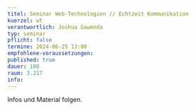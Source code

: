 ```yaml
---
titel: Seminar Web-Technologien // Echtzeit Kommunikation
kuerzel: wt
verantwortlich: Joshua Gawenda
typ: seminar
pflicht: false
termine: 2024-06-25 13:00
empfohlene-voraussetzungen: 
published: true
dauer: 180
raum: 3.217
info: 
---
```


Infos und Material folgen.
